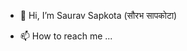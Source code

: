 - 👋 Hi, I’m Saurav Sapkota (सौरभ सापकोटा)
<!---
- 👀 I’m interested in ...
- 🌱 I’m currently learning ...
- 💞️ I’m looking to collaborate on ...
--->
- 📫 How to reach me ...

<!---
sauravsapkota/sauravsapkota is a ✨ special ✨ repository because its `README.md` (this file) appears on your GitHub profile.
You can click the Preview link to take a look at your changes.
--->
